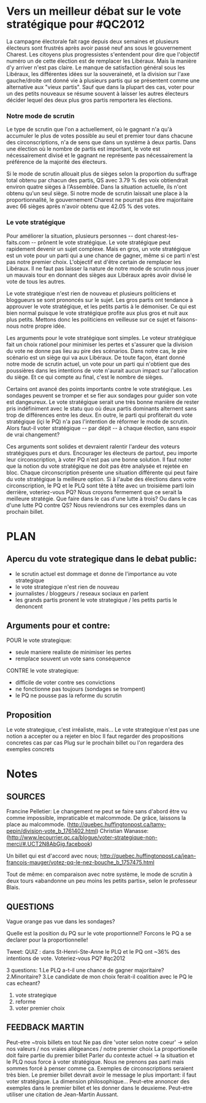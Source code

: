 # Vers un meilleur débat sur le vote stratégique pour #QC2012
La campagne électorale fait rage depuis deux semaines et plusieurs électeurs sont frustrés après avoir passé neuf ans sous le gouvernement Charest. Les citoyens plus progressistes s'entendent pour dire que l'objectif numéro un de cette élection est de remplacer les Libéraux. Mais la manière d'y arriver n'est pas claire. Le manque de satisfaction général sous les Libéraux, les différentes idées sur la souveraineté, et la division sur l'axe gauche/droite ont donné vie à plusieurs partis qui se présentent comme une alternative aux "vieux partis". Sauf que dans la plupart des cas, voter pour un des petits nouveaux se résume souvent à laisser les autres électeurs décider lequel des deux plus gros partis remportera les élections.

### Notre mode de scrutin
Le type de scrutin que l'on a actuellement, où le gagnant n'a qu'à accumuler le plus de votes possible au seul et premier tour dans chacune des circonscriptions, n'a de sens que dans un système à deux partis. Dans une élection où le nombre de partis est important, le vote est nécessairement divisé et le gagnant ne représente pas nécessairement la préférence de la majorité des électeurs.

Si le mode de scrutin allouait plus de sièges selon la proportion du suffrage total obtenu par chacun des partis, QS avec 3.79 % des voix obtiendrait environ quatre sièges à l'Assemblée. Dans la situation actuelle, ils n'ont obtenu qu'un seul siège. Si notre mode de scrutin laissait une place à la proportionnalité, le gouvernement Charest ne pourrait pas être majoritaire avec 66 sièges après n'avoir obtenu que 42.05 % des votes.

### Le vote stratégique
Pour améliorer la situation, plusieurs personnes -- dont charest-les-faits.com -- prônent le vote stratégique. Le vote stratégique peut rapidement devenir un sujet complexe. Mais en gros, un vote stratégique est un vote pour un parti qui a une chance de gagner, même si ce parti n'est pas notre premier choix. L'objectif est d'être certain de remplacer les Libéraux. Il ne faut pas laisser la nature de notre mode de scrutin nous jouer un mauvais tour en donnant des sièges aux Libéraux après avoir divisé le vote de tous les autres.

Le vote stratégique n'est rien de nouveau et plusieurs politiciens et bloggueurs se sont prononcés sur le sujet. Les gros partis ont tendance à approuver le vote stratégique, et les petits partis à le démoniser. Ce qui est bien normal puisque le vote stratégique profite aux plus gros et nuit aux plus petits. Mettons donc les politiciens en veilleuse sur ce sujet et faisons-nous notre propre idée.

Les arguments pour le vote stratégique sont simples. Le voteur stratégique fait un choix rationel pour minimiser les pertes et s'assurer que la division du vote ne donne pas lieu au pire des scénarios. Dans notre cas, le pire scénario est un siège qui va aux Libéraux. De toute façon, étant donné notre mode de scrutin actuel, un vote pour un parti qui n'obtient que des poussières dans les intentions de vote n'aurait aucun impact sur l'allocation du siège. Et ce qui compte au final, c'est le nombre de sièges.

Certains ont avancé des points importants contre le vote stratégique. Les sondages peuvent se tromper et se fier aux sondages pour guider son vote est dangeureux. Le vote stratégique serait une très bonne manière de rester pris indéfiniment avec le statu quo où deux partis dominants alternent sans trop de différences entre les deux. En outre, le parti qui profiterait du vote stratégique (içi le PQ) n'a pas l'intention de réformer le mode de scrutin. Alors faut-il voter stratégique -- par dépit -- à chaque élection, sans espoir de vrai changement?

Ces arguments sont solides et devraient ralentir l'ardeur des voteurs stratégiques purs et durs. Encourager les électeurs de partout, peu importe leur circonscription, à voter PQ n'est pas une bonne solution. Il faut noter que la notion du vote stratégique ne doit pas être analysée et rejetée en bloc. Chaque circonscription présente une situation différente qui peut faire du vote stratégique la meilleure option. Si à l'aube des élections dans votre circonscription, le PQ et le PLQ sont tête à tête avec un troisième parti loin derrière, voteriez-vous PQ? Nous croyons fermement que ce serait la meilleure stratégie. Que faire dans le cas d'une lutte à trois? Ou dans le cas d'une lutte PQ contre QS? Nous reviendrons sur ces exemples dans un prochain billet.


# PLAN
## Apercu du vote strategique dans le debat public:

- le scrutin actuel est dommage et donne de l'importance au vote strategique
- le vote strategique n'est rien de nouveau
- journalistes / bloggeurs / reseaux sociaux en parlent
- les grands partis pronent le vote strategique / les petits partis le denoncent

## Arguments pour et contre:
POUR le vote strategique:

- seule maniere realiste de minimiser les pertes
- remplace souvent un vote sans conséquence

CONTRE le vote strategique:

- difficile de voter contre ses convictions
- ne fonctionne pas toujours (sondages se trompent)
- le PQ ne pousse pas la reforme du scrutin


## Proposition
Le vote strategique, c'est irréaliste, mais...
Le vote strategique n'est pas une notion a accepter ou a rejeter en bloc
Il faut regarder des propositions concretes cas par cas
Plug sur le prochain billet ou l'on regardera des exemples concrets


# Notes
## SOURCES
Francine Pelletier: Le changement ne peut se faire sans d'abord être vu comme impossible, impraticable et malcommode. De grâce, laissons la place au malcommode. (http://quebec.huffingtonpost.ca/tamy-pepin/division-vote_b_1761402.html)
Christian Wanasse: (http://www.lecourrier.qc.ca/blogue/voter-strategique-non-merci/#.UCT2N8AbGjg.facebook)

Un billet qui est d'accord avec nous; http://quebec.huffingtonpost.ca/jean-francois-mauger/votez-pq-le-nez-bouche_b_1757475.html

Tout de même: en comparaison avec notre système, le mode de scrutin à deux tours «abandonne un peu moins les petits partis», selon le professeur Blais. 

## QUESTIONS
Vague orange pas vue dans les sondages?

Quelle est la position du PQ sur le vote proportionnel?
Forcons le PQ a se declarer pour la proportionnelle!

Tweet: QUIZ : dans St-Henri-Ste-Anne le PLQ et le PQ ont ~36% des intentions de vote. Voteriez-vous PQ? #qc2012

3 questions:
1.Le PLQ a-t-il une chance de gagner majoritaire?
2.Minoritaire?
3.Le candidate de mon choix ferait-il coalition avec le PQ le cas echeant?

1. vote strategique
2. reforme
3. voter premier choix

## FEEDBACK MARTIN
Peut-etre ~trois billets en tout
Ne pas dire 'voter selon notre coeur' -> selon nos valeurs / nos vraies allégeances / notre premier choix
La proportionelle doit faire partie du premier billet
Parler du contexte actuel -> la situation et le PLQ nous force à voter stratégique. Nous ne prenons pas parti mais sommes forcé à penser comme ça.
Exemples de circonscriptions seraient très bien.
Le premier billet devrait avoir le message le plus important: il faut voter stratégique.
La dimension philosophique...
Peut-etre annoncer des exemples dans le premier billet et les donner dans le deuxieme.
Peut-etre utiliser une citation de Jean-Martin Aussant.
